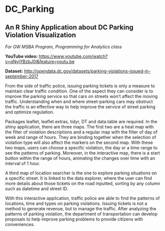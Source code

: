 # DC_Parking

## An R Shiny Application about DC Parking Violation Visualization

*For GW MSBA Program, Programming for Analytics class*

**YouTube video:** https://www.youtube.com/watch?v=qNyjYBzbJ0I&feature=youtu.be 

**Dataset:** http://opendata.dc.gov/datasets/parking-violations-issued-in-september-2017

From the side of traffic police, issuing parking tickets is only a measure to maintain clear traffic condition. One of the aspect they can consider is to improve the parking service so that cars on streets won’t affect the moving traffic. Understanding when and where street-parking cars may obstruct the traffic is an effective way to help improve the service of street parking and optimize regulation.

Packages leaflet, leaflet.extras, tidyr, DT and data.table are required. In the shiny application, there are three maps. The first two are a heat map with the filter of violation descriptions and a regular map with the filter of day of week and range of hours. They are binding together when the selection of violation type will also affect the markers on the second map. With these two maps, users can choose a specific violation, the day or a time range to see the patterns of parking. Moreover, in the interactive map, there is a start button within the range of hours, animating the changes over time with an interval of 1 hour.

A third map of location searcher is the one to explore parking situations on a specific street. It is linked to the data explorer, where the user can find more details about those tickets on the road inputted, sorting by any column such as datetime and street ID.

With this interactive application, traffic police are able to find the patterns of locations, time and types on parking violations. Issuing tickets is not a method to generate revenue, but to manage the traffic. After analyzing the patterns of parking violation, the department of transportation can develop proposals to help improve parking problems to provide citizens with conveniences.
